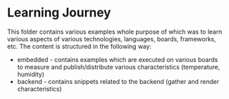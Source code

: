 # Learning Journey

This folder contains various examples whole purpose of which was to learn various aspects of various technologies, languages, boards, frameworks, etc.
The content is structured in the following way:
* embedded - contains examples which are executed on various boards to measure and publish/distribute various characteristics (temperature, humidity)
* backend - contains snippets related to the backend (gather and render characteristics)
